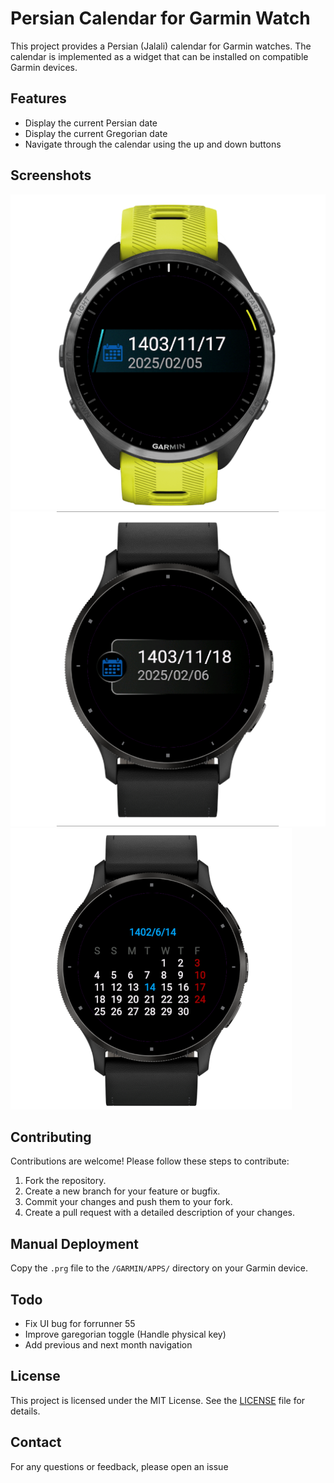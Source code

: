 # Persian Calendar for Garmin Watch

This project provides a Persian (Jalali) calendar for Garmin watches. The calendar is implemented as a widget that can be installed on compatible Garmin devices.

## Features

- Display the current Persian date
- Display the current Gregorian date
- Navigate through the calendar using the up and down buttons

## Screenshots

![Screenshot 1](screenshots/1-glance.png)
![Screenshot 2](screenshots/2-glance.png)
![Screenshot 3](screenshots/3-month.png)

## Contributing

Contributions are welcome! Please follow these steps to contribute:

1. Fork the repository.
2. Create a new branch for your feature or bugfix.
3. Commit your changes and push them to your fork.
4. Create a pull request with a detailed description of your changes.

## Manual Deployment

Copy the `.prg` file to the `/GARMIN/APPS/` directory on your Garmin device.

## Todo

- Fix UI bug for forrunner 55
- Improve garegorian toggle (Handle physical key)
- Add previous and next month navigation

## License

This project is licensed under the MIT License. See the [LICENSE](LICENSE) file for details.

## Contact

For any questions or feedback, please open an issue
